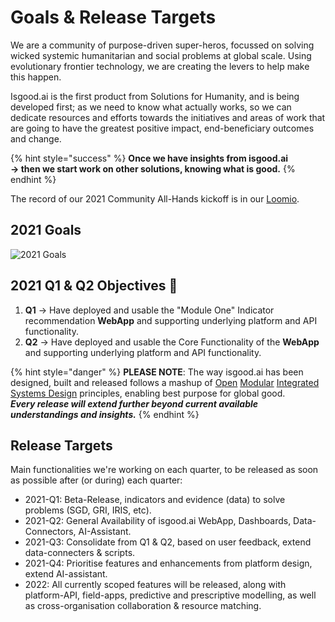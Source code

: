# Goals & Release Targets

We are a community of purpose-driven super-heros, focussed on solving wicked systemic humanitarian and social problems at global scale.  Using evolutionary frontier technology, we are creating the levers to help make this happen.

Isgood.ai is the first product from Solutions for Humanity, and is being developed first; as we need to know what actually works, so we can dedicate resources and efforts towards the initiatives and areas of work that are going to have the greatest positive impact, end-beneficiary outcomes and change.

{% hint style="success" %}
**Once we have insights from isgood.ai    
-&gt;  then we start work on other solutions, knowing what is good.**
{% endhint %}

The record of our 2021 Community All-Hands kickoff is in our [Loomio](https://www.loomio.org/d/1c0GpyAr/20210202-feb-isgood-ai-all-hands).

## 2021 Goals

![2021 Goals](../.gitbook/assets/image.png)

## 2021 Q1 & Q2 Objectives 📌

1. **Q1** -&gt; Have deployed and usable the "Module One" Indicator recommendation **WebApp** and supporting underlying platform and API functionality.
2. **Q2** -&gt; Have deployed and usable the Core Functionality of the **WebApp** and supporting underlying platform and API functionality.

{% hint style="danger" %}
**PLEASE NOTE**:  The way isgood.ai has been designed, built and released follows a mashup of [Open](https://en.wikipedia.org/wiki/Open-design_movement) [Modular](https://en.wikipedia.org/wiki/Modularity) [Integrated](https://en.wikipedia.org/wiki/System_integration) [Systems Design](https://en.wikipedia.org/wiki/Systems_design) principles, enabling best purpose for global good.    
_**Every release will extend further beyond current available understandings and insights.**_
{% endhint %}

## Release Targets

Main functionalities we're working on each quarter, to be released as soon as possible after \(or during\) each quarter:

* 2021-Q1:  Beta-Release, indicators and evidence \(data\) to solve problems \(SGD, GRI, IRIS, etc\).
* 2021-Q2:  General Availability of isgood.ai WebApp, Dashboards, Data-Connectors, AI-Assistant.
* 2021-Q3:  Consolidate from Q1 & Q2, based on user feedback, extend data-connecters & scripts.
* 2021-Q4:  Prioritise features and enhancements from platform design, extend AI-assistant.
* 2022:  All currently scoped features will be released, along with platform-API, field-apps, predictive and prescriptive modelling, as well as cross-organisation collaboration & resource matching.


